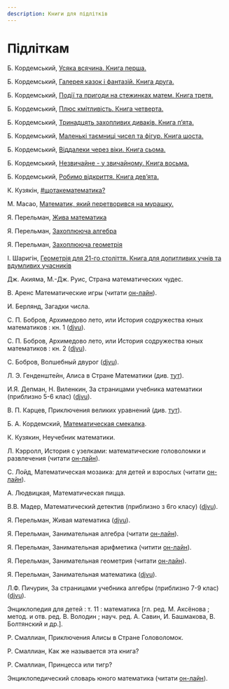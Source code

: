 ```yaml
---
description: Книги для підлітків
---
```


# Підліткам

 Б. Кордемський, [Усяка всячина. Книга перша.](https://bohdan-books.com/catalog/book/103853/)

 Б. Кордемський, [Галерея казок і фантазій. Книга друга.](https://bohdan-books.com/catalog/book/99318/)

 Б. Кордемський, [Події та пригоди на стежинках матем. Книга третя.](https://bohdan-books.com/catalog/book/103025/)

 Б. Кордемський, [Плюс кмітливість. Книга четверта.](https://bohdan-books.com/catalog/book/103002/)

 Б. Кордемський, [Тринадцять захопливих диваків. Книга п’ята.](https://bohdan-books.com/catalog/book/103562/)

 Б. Кордемський, [Маленькі таємниці чисел та фігур. Книга шоста.](https://bohdan-books.com/catalog/book/102353/)

 Б. Кордемський, [Віддалеки через віки. Книга сьома.](https://bohdan-books.com/catalog/book/99204/)

 Б. Кордемський, [Незвичайне - у звичайному. Книга восьма.](https://bohdan-books.com/catalog/book/102722/)

 Б. Кордемський, [Робимо відкриття. Книга дев’ята.](https://bohdan-books.com/catalog/book/103227/)

К. Кузякін, [\#щотакематематика?](https://shop.talantbooks.com.ua/uk/catalog-ukr/hudoznya-literatura/naykrashchiy-podarunok/shotakematematuka-u/)

М. Масао, [Математик, який перетворився на мурашку.](http://www.books-xxi.com.ua/products/matematik-yakij-peretvorivsya-na-murashku)

Я. Перельман, [Жива математика](https://bohdan-books.com/catalog/book/130766/)

Я. Перельман, [Захоплююча алгебра](https://bohdan-books.com/catalog/book/101854/)

Я. Перельман, [Захоплююча геометрія](https://bohdan-books.com/catalog/book/101856/)

І. Шаригін, [Геометрія для 21-го століття. Книга для допитливих учнів та вдумливих учасників](https://bohdan-books.com/catalog/book/136787/)



Дж. Акияма, М.-Дж. Руис, Страна математических чудес.

В. Аренс Математические игры \(читати [он-лайн](https://avidreaders.ru/read-book/matematicheskie-igry.html)\).

И. Берлянд, Загадки числа. 

С. П. Бобров, Архимедово лето, или История содружества юных математиков : кн. 1 \([djvu](https://sheba.spb.ru/za/arhimedovo-leto1-1959.djvu)\).

С. П. Бобров, Архимедово лето, или История содружества юных математиков : кн. 2 \([djvu](https://sheba.spb.ru/za/arhimedovo-leto2-1962.djvu)\).

С. Бобров, Волшебный двурог \([djvu](https://math.ru/lib/files/djvu/dvurog.djvu)\).

Л. Э. Генденштейн, Алиса в Стране Математики \(див. [тут](https://royallib.com/book/gendenshteyn_lev/alisa_v_strane_matematiki.html)\).

И.Я. Депман, Н. Виленкин, За страницами учебника математики \(приблизно 5-6 клас\) \([djvu](https://1lib.eu/dl/2847279/97dbaa)\).

В. П. Карцев, Приключения великих уравнений \(див. [тут](https://royallib.com/book/kartsev_vladimir/priklyucheniya_velikih_uravneniy.html)\).

Б. А. Кордемский, [Математическая смекалка](https://www.mathedu.ru/text/kordemskiy_matematicheskaya_smekalka_1956/p45/).

К. Кузякин, Неучебник математики.

Л. Кэрролл, История с узелками: математические головоломки и развлечения \(читати [он-лайн](https://librebook.me/a_tangled_tale/vol1/1)\).

С. Лойд, Математическая мозаика: для детей и взрослых \(читати [он-лайн](https://bookree.org/reader?file=485105&pg=15)\).

А. Людвицкая, Математическая пицца.

В.В. Мадер, Математический детектив \(приблизно з 6го класу\) \([djvu](https://booksee.org/dl/551163/c8db0e)\).

Я. Перельман, Живая математика \([djvu](https://sheba.spb.ru/bib/perelman-1978zhimat.djvu)\).

Я. Перельман, Занимательная алгебра \(читати [он-лайн](http://mathemlib.ru/books/item/f00/s00/z0000003/)\).

Я. Перельман, Занимательная арифметика \(читити [он-лайн](https://www.mathedu.ru/text/perelman_zanimatelnaya_arifmetika_1938/p0/)\).

Я. Перельман, Занимательная геометрия \(читати [он-лайн](https://bookree.org/reader?file=787744)\).

Я. Перельман, Занимательная математика \([djvu](https://sheba.spb.ru/bib/perelman-1927matematika.djvu)\).

Л.Ф. Пичурин, За страницами учебника алгебры \(приблизно 7-9 клас\) \([djvu](https://sheba.spb.ru/s/knigi/za-algebry-1990.djvu)\).

Энциклопедия для детей : т. 11 : математика \[гл. ред. М. Аксёнова ; метод. и отв. ред. В. Володин ; науч. ред. А. Савин, И. Башмакова, В. Болтянский и др.\].

Р. Смаллиан, Приключения Алисы в Стране Головоломок.

Р. Смаллиан, Как же называется эта книга?

Р. Смаллиан, Принцесса или тигр?

Энциклопедический словарь юного математика \(читати [он-лайн](https://scask.ru/a_book_e_math.php)\).

